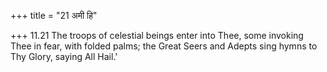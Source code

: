 +++
title = "21 अमी हि"

+++
11.21 The troops of celestial beings enter into Thee, some invoking Thee
in fear, with folded palms; the Great Seers and Adepts sing hymns to Thy
Glory, saying All Hail.'
